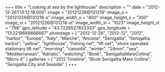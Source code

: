 +++
title = "Looking at sea by the lighthouse"
description = ""
date = "2012-12-26T13:12:18.000"
image = "20121226@131218"
image_s = "20121226@131218-s"
image_width_s = "400"
image_height_s = "300"
image_xl = "20121226@131218-xl"
image_width_xl = "1023"
image_height_xl = "768"
gps_latitude = "43.7226527833333"
gps_longitude = "13.2219666666667"
phototags = [ "2012-12-26", "2012-12", "2012", "harbor", "Europe", "Italy", "Marche", "Ancona", "Senigallia", "Senigallia harbor", "yellow", "lighthouse", "fishing net", "lift net", "shore operated stationary lift net", "morning", "canonfd", "winter", "24mm", "sea", "Mediterranean", "Adriatic", "watching", "Book", "SenigalliaMareCollina", "Micro 4" ]
galleries = [ "2012 Timeline", "Book Senigallia Mare Collina", "Senigallia City and Seaside" ]
+++
